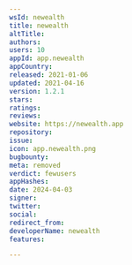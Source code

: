 ```yaml
---
wsId: newealth
title: newealth
altTitle: 
authors: 
users: 10
appId: app.newealth
appCountry: 
released: 2021-01-06
updated: 2021-04-16
version: 1.2.1
stars: 
ratings: 
reviews: 
website: https://newealth.app
repository: 
issue: 
icon: app.newealth.png
bugbounty: 
meta: removed
verdict: fewusers
appHashes: 
date: 2024-04-03
signer: 
twitter: 
social: 
redirect_from: 
developerName: newealth
features: 

---
```


